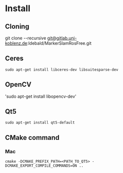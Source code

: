 # Install

## Cloning

git clone --recursive git@gitlab.uni-koblenz.de:ldebald/MarkerSlamRosFree.git



## Ceres

`sudo apt-get install libceres-dev libsuitesparse-dev`

## OpenCV 

'sudo apt-get install libopencv-dev'

## Qt5

`sudo apt-get install qt5-default`


## CMake command 

### Mac 
```
cmake -DCMAKE_PREFIX_PATH=<PATH_TO_QT5> -DCMAKE_EXPORT_COMPILE_COMMANDS=ON ..
```
